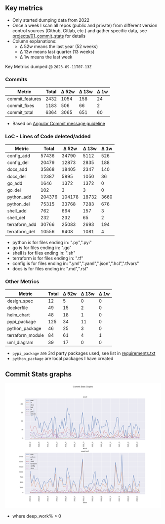 ## Key metrics
- Only started dumping data from 2022
- Once a week I scan all repos (public and private) from different version control sources (Github, Gitlab, etc.) and gather specific data, see [projects/01_commit_stats](projects/01_commit_stats.md) for details 
- Column explanations: 
  - Δ 52w means the last year (52 weeks)
  - Δ 13w means last quarter (13 weeks)
  - Δ 1w means the last week

<!-- KEY-METRICS:START -->
Key Metrics dumped @ `2023-09-11T07-13Z`

### Commits

Metric | Total | Δ 52w | Δ 13w | Δ 1w
--- | --- | --- | --- | ---
commit_features | 2432 | 1054 | 158 | 24
commit_fixes | 1183 | 506 | 66 | 2
commit_total | 6364 | 3065 | 651 | 60

- Based on [Angular Commit message guideline](https://github.com/angular/angular/blob/main/CONTRIBUTING.md#-commit-message-guidelines)

### LoC - Lines of Code deleted/added

Metric | Total | Δ 52w | Δ 13w | Δ 1w
--- | --- | --- | --- | ---
config_add | 57436 | 34790 | 5112 | 526
config_del | 20479 | 12873 | 2835 | 188
docs_add | 35868 | 18405 | 2347 | 140
docs_del | 12387 | 5895 | 1050 | 36
go_add | 1646 | 1372 | 1372 | 0
go_del | 102 | 3 | 3 | 0
python_add | 204376 | 104178 | 18732 | 3660
python_del | 75315 | 33768 | 7283 | 676
shell_add | 762 | 664 | 157 | 3
shell_del | 232 | 232 | 65 | 2
terraform_add | 30766 | 25083 | 2693 | 194
terraform_del | 10556 | 9408 | 1081 | 4

- python is for files ending in: ".py",".pyi"
- go is for files ending in: ".go"
- shell is for files ending in: ".sh"
- terraform is for files ending in: ".tf"
- config is for files ending in: ".yml",".yaml",".json",".hcl",".tfvars"
- docs is for files ending in: ".md",".rst"

### Other Metrics

Metric | Total | Δ 52w | Δ 13w | Δ 1w
--- | --- | --- | --- | ---
design_spec | 12 | 5 | 0 | 0
dockerfile | 49 | 15 | 2 | 0
helm_chart | 48 | 18 | 1 | 0
pypi_package | 125 | 34 | 11 | 0
python_package | 46 | 25 | 3 | 0
terraform_module | 84 | 61 | 4 | 1
uml_diagram | 39 | 17 | 0 | 0
<!-- KEY-METRICS:END -->
- `pypi_package` are 3rd party packages used, see list in [requirements.txt](./requirements.txt)
- `python_package` are local packages I have created


## Commit Stats graphs
![img.png](graph.png)
- where deep_work% > 0